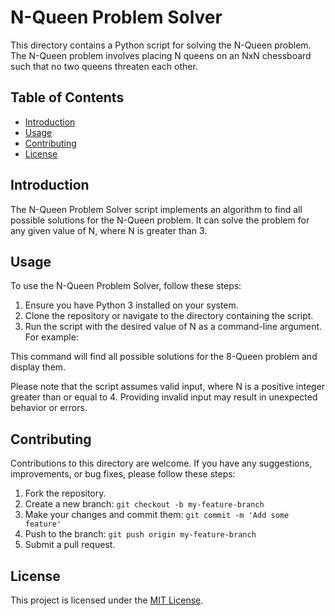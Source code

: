 # N-Queen Problem Solver

This directory contains a Python script for solving the N-Queen problem. The N-Queen problem involves placing N queens on an NxN chessboard such that no two queens threaten each other.

## Table of Contents

- [Introduction](#introduction)
- [Usage](#usage)
- [Contributing](#contributing)
- [License](#license)

## Introduction

The N-Queen Problem Solver script implements an algorithm to find all possible solutions for the N-Queen problem. It can solve the problem for any given value of N, where N is greater than 3.

## Usage

To use the N-Queen Problem Solver, follow these steps:

1. Ensure you have Python 3 installed on your system.
2. Clone the repository or navigate to the directory containing the script.
3. Run the script with the desired value of N as a command-line argument. For example:


This command will find all possible solutions for the 8-Queen problem and display them.

Please note that the script assumes valid input, where N is a positive integer greater than or equal to 4. Providing invalid input may result in unexpected behavior or errors.

## Contributing

Contributions to this directory are welcome. If you have any suggestions, improvements, or bug fixes, please follow these steps:

1. Fork the repository.
2. Create a new branch: `git checkout -b my-feature-branch`
3. Make your changes and commit them: `git commit -m 'Add some feature'`
4. Push to the branch: `git push origin my-feature-branch`
5. Submit a pull request.

## License

This project is licensed under the [MIT License](LICENSE).
